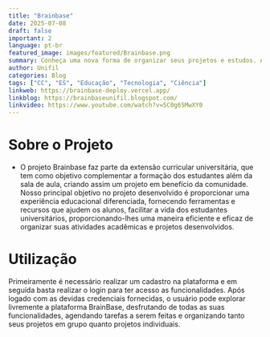 ```yaml
---
title: "Brainbase"
date: 2025-07-08
draft: false
important: 2
language: pt-br
featured_image: images/featured/Brainbase.png 
summary: Conheça uma nova forma de organizar seus projetos e estudos. Acesse já o Brainbase!
author: Unifil
categories: Blog
tags: ["CC", "ES", "Educação", "Tecnologia", "Ciência"] 
linkweb: https://brainbase-deploy.vercel.app/
linkblog: https://brainbaseunifil.blogspot.com/
linkvideo: https://www.youtube.com/watch?v=5C0g65MwXY0
---
```


# **Sobre o Projeto** 

  - O projeto Brainbase faz parte da extensão curricular universitária, que tem como objetivo complementar a formação dos estudantes além da sala de aula, criando assim um projeto em benefício da comunidade. Nosso principal objetivo no projeto desenvolvido é proporcionar uma experiência educacional diferenciada, fornecendo ferramentas e recursos que ajudem os alunos, facilitar a vida dos estudantes universitários, proporcionando-lhes uma maneira eficiente e eficaz de organizar suas atividades acadêmicas e projetos desenvolvidos.

#  **Utilização** 
  Primeiramente é necessário realizar um cadastro na plataforma e em seguida basta realizar o login para ter acesso as funcionalidades.
  Após logado com as devidas credenciais fornecidas, o usuário pode explorar livremente a plataforma BrainBase, desfrutando de todas as suas funcionalidades, agendando tarefas a serem feitas e organizando tanto seus projetos em grupo quanto projetos individuais.
